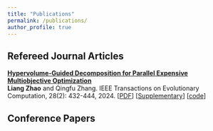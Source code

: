 ```yaml
---
title: "Publications"
permalink: /publications/
author_profile: true
---
```


## Refereed Journal Articles

<b>[Hypervolume-Guided Decomposition for Parallel Expensive Multiobjective Optimization](https://doi.org/10.1145/3360004)</b> <br> 
<b>Liang Zhao</b> and Qingfu Zhang. 
IEEE Transactions on Evolutionary Computation, 28(2): 432-444, 2024. 
[[PDF](https://ieeexplore.ieee.org/document/10093980)] [[Supplementary](https://ieeexplore.ieee.org/document/10093980/media#media)] [[code](https://github.com/mobo-d/DirHV-EGO)]

 


## Conference Papers

 

 
